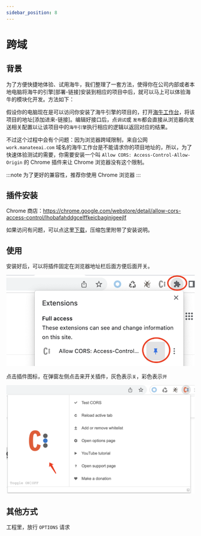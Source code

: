 ```yaml
---
sidebar_position: 8
---
```

# 跨域

## 背景

为了方便快捷地体验、试用海牛，我们整理了一套方法，使得你在公司内部或者本地电脑将海牛的引擎[部署-链接]安装到相应的项目中后，就可以马上可以体验海牛的模块化开发。方法如下：

假设你的电脑现在是可以访问你安装了海牛引擎的项目的，打开[海牛工作台](http://work.manateeai.com/#/)，将该项目的地址[添加进来-链接]。编辑好接口后，点`调试`或 `发布`都会直接从浏览器向发送相关配置以让该项目中的`海牛引擎`执行相应的逻辑以返回对应的结果。

不过这个过程中会有个问题：因为浏览器跨域限制，来自公网 `work.manateeai.com` 域名的海牛工作台是不能请求你的项目地址的，所以，为了快速体验测试的需要，你需要安装一个叫 `Allow CORS: Access-Control-Allow-Origin` 的 Chrome 插件来让 Chrome 浏览器没有这个限制。

:::note
为了更好的兼容性，推荐你使用 Chrome 浏览器
:::

## 插件安装
Chrome 商店：https://chrome.google.com/webstore/detail/allow-cors-access-control/lhobafahddgcelffkeicbaginigeejlf 

如果访问有问题，可以点这里[下载](../../../static/download/chrome-extension/Chrome-Extentsion-Allow-CORS_v0.1.8%202.zip)，压缩包里附带了安装说明。

## 使用
安装好后，可以将插件固定在浏览器地址栏后面方便后面开关。

![](./img/cors-1.jpg)

点击插件图标，在弹窗左侧点击来开关插件，灰色表示`关`，彩色表示`开`

![](./img/cors-2.jpg)

## 其他方式
工程里，放行 `OPTIONS` 请求



